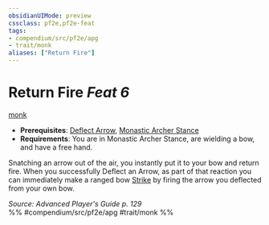 ```yaml
---
obsidianUIMode: preview
cssclass: pf2e,pf2e-feat
tags:
- compendium/src/pf2e/apg
- trait/monk
aliases: ["Return Fire"]
---
```

# Return Fire  *Feat 6*  
[monk](/rules/traits/monk.md)  

- **Prerequisites**: [Deflect Arrow](/compendium/feats/deflect-arrow.md), [Monastic Archer Stance](/compendium/feats/monastic-archer-stance-apg.md)
- **Requirements**: You are in Monastic Archer Stance, are wielding a bow, and have a free hand.

Snatching an arrow out of the air, you instantly put it to your bow and return fire. When you successfully Deflect an Arrow, as part of that reaction you can immediately make a ranged bow [Strike](/rules/actions/strike.md) by firing the arrow you deflected from your own bow.

*Source: Advanced Player's Guide p. 129*  
%% #compendium/src/pf2e/apg #trait/monk %%